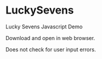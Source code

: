 # LuckySevens
Lucky Sevens Javascript Demo

Download and open in web browser.

Does not check for user input errors.
